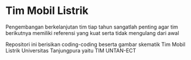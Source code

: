 # Tim Mobil Listrik

Pengembangan berkelanjutan tim tiap tahun sangatlah penting agar tim berikutnya memiliki referensi yang kuat serta tidak mengulang dari awal

Repositori ini berisikan coding-coding beserta gambar skematik Tim Mobil Listrik Universitas Tanjungpura yaitu TIM UNTAN-ECT
